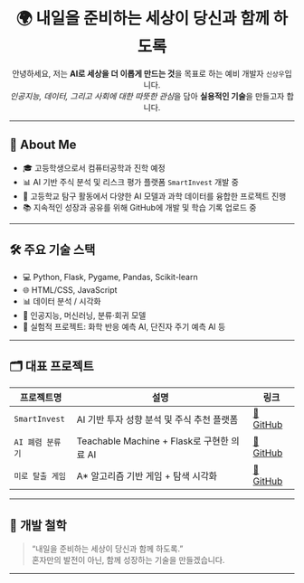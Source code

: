 <h1 align="center">🌍 내일을 준비하는 세상이 당신과 함께 하도록</h1>

<p align="center">
  안녕하세요, 저는 <strong>AI로 세상을 더 이롭게 만드는 것</strong>을 목표로 하는 예비 개발자 <code>신상우</code>입니다.  
  <br/>
  <em>인공지능, 데이터, 그리고 사회에 대한 따뜻한 관심</em>을 담아 <strong>실용적인 기술</strong>을 만들고자 합니다.
</p>

---

## 🚀 About Me

- 🎓 고등학생으로서 컴퓨터공학과 진학 예정
- 📊 AI 기반 주식 분석 및 리스크 평가 플랫폼 `SmartInvest` 개발 중
- 🔬 고등학교 탐구 활동에서 다양한 AI 모델과 과학 데이터를 융합한 프로젝트 진행
- 📚 지속적인 성장과 공유를 위해 GitHub에 개발 및 학습 기록 업로드 중

---

## 🛠️ 주요 기술 스택

- 💻 Python, Flask, Pygame, Pandas, Scikit-learn
- 🌐 HTML/CSS, JavaScript
- 📊 데이터 분석 / 시각화
- 🧠 인공지능, 머신러닝, 분류·회귀 모델
- 🧪 실험적 프로젝트: 화학 반응 예측 AI, 단진자 주기 예측 AI 등

---

## 🗂️ 대표 프로젝트

| 프로젝트명 | 설명 | 링크 |
|------------|------|------|
| `SmartInvest` | AI 기반 투자 성향 분석 및 주식 추천 플랫폼 | [🔗 GitHub](https://github.com/...) |
| `AI 폐렴 분류기` | Teachable Machine + Flask로 구현한 의료 AI | [🔗 GitHub](https://github.com/...) |
| `미로 탈출 게임` | A* 알고리즘 기반 게임 + 탐색 시각화 | [🔗 GitHub](https://github.com/...) |

---

## 💬 개발 철학

> “내일을 준비하는 세상이 당신과 함께 하도록.”  
> 혼자만의 발전이 아닌, 함께 성장하는 기술을 만들겠습니다.

---

